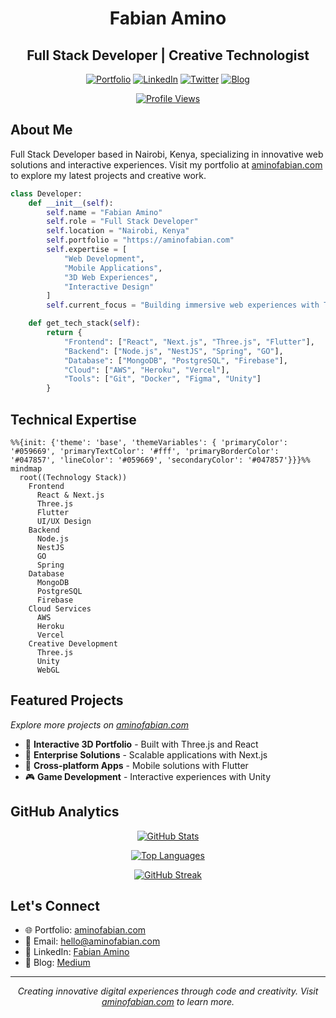 <div align="center">

# Fabian Amino
## Full Stack Developer | Creative Technologist

[![Portfolio](https://img.shields.io/badge/Portfolio-%23059669.svg?style=for-the-badge&logo=firefox&logoColor=white)](https://aminofabian.com)
[![LinkedIn](https://img.shields.io/badge/LinkedIn-%23059669.svg?style=for-the-badge&logo=linkedin&logoColor=white)](https://www.linkedin.com/in/fabian-amino-b6bba5253/)
[![Twitter](https://img.shields.io/badge/Twitter-%23059669.svg?style=for-the-badge&logo=twitter&logoColor=white)](https://twitter.com/amino_fabian)
[![Blog](https://img.shields.io/badge/Medium-%23059669.svg?style=for-the-badge&logo=medium&logoColor=white)](https://www.medium.com/@aminofabian/)

[<img src="https://komarev.com/ghpvc/?username=aminofabian&style=for-the-badge&color=059669" alt="Profile Views"/>](https://aminofabian.com)

</div>

## About Me

Full Stack Developer based in Nairobi, Kenya, specializing in innovative web solutions and interactive experiences. Visit my portfolio at [aminofabian.com](https://aminofabian.com) to explore my latest projects and creative work.

```python
class Developer:
    def __init__(self):
        self.name = "Fabian Amino"
        self.role = "Full Stack Developer"
        self.location = "Nairobi, Kenya"
        self.portfolio = "https://aminofabian.com"
        self.expertise = [
            "Web Development",
            "Mobile Applications",
            "3D Web Experiences",
            "Interactive Design"
        ]
        self.current_focus = "Building immersive web experiences with Three.js"

    def get_tech_stack(self):
        return {
            "Frontend": ["React", "Next.js", "Three.js", "Flutter"],
            "Backend": ["Node.js", "NestJS", "Spring", "GO"],
            "Database": ["MongoDB", "PostgreSQL", "Firebase"],
            "Cloud": ["AWS", "Heroku", "Vercel"],
            "Tools": ["Git", "Docker", "Figma", "Unity"]
        }
```

## Technical Expertise

```mermaid
%%{init: {'theme': 'base', 'themeVariables': { 'primaryColor': '#059669', 'primaryTextColor': '#fff', 'primaryBorderColor': '#047857', 'lineColor': '#059669', 'secondaryColor': '#047857'}}}%%
mindmap
  root((Technology Stack))
    Frontend
      React & Next.js
      Three.js
      Flutter
      UI/UX Design
    Backend
      Node.js
      NestJS
      GO
      Spring
    Database
      MongoDB
      PostgreSQL
      Firebase
    Cloud Services
      AWS
      Heroku
      Vercel
    Creative Development
      Three.js
      Unity
      WebGL
```

## Featured Projects
*Explore more projects on [aminofabian.com](https://aminofabian.com)*

- 🎨 **Interactive 3D Portfolio** - Built with Three.js and React
- 🚀 **Enterprise Solutions** - Scalable applications with Next.js
- 📱 **Cross-platform Apps** - Mobile solutions with Flutter
- 🎮 **Game Development** - Interactive experiences with Unity

## GitHub Analytics

<div align="center">

[![GitHub Stats](https://github-readme-stats.vercel.app/api?username=aminofabian&show_icons=true&hide_border=true&title_color=059669&icon_color=059669&text_color=333333)](https://github.com/aminofabian)

[![Top Languages](https://github-readme-stats.vercel.app/api/top-langs/?username=aminofabian&layout=compact&hide_border=true&title_color=059669&text_color=333333)](https://github.com/aminofabian)

[![GitHub Streak](http://github-readme-streak-stats.herokuapp.com?user=aminofabian&theme=transparent&hide_border=true&ring=059669&fire=059669&currStreakNum=333333&sideNums=333333)](https://github.com/aminofabian)

</div>

## Let's Connect

- 🌐 Portfolio: [aminofabian.com](https://aminofabian.com)
- 📧 Email: hello@aminofabian.com
- 💼 LinkedIn: [Fabian Amino](https://www.linkedin.com/in/fabian-amino-b6bba5253/)
- 📝 Blog: [Medium](https://www.medium.com/@aminofabian/)

---

<div align="center">
<i>Creating innovative digital experiences through code and creativity. Visit <a href="https://aminofabian.com">aminofabian.com</a> to learn more.</i>
</div>
